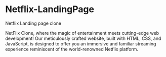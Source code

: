# Netflix-LandingPage
Netflix Landing page clone

NetFlix Clone, where the magic of entertainment meets cutting-edge web development! Our meticulously crafted website, built with HTML, CSS, and JavaScript, is designed to offer you an immersive and familiar streaming experience reminiscent of the world-renowned Netflix platform.
